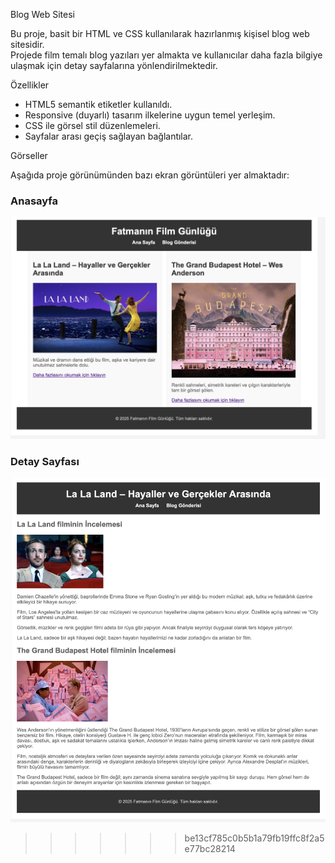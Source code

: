 Blog Web Sitesi

Bu proje, basit bir HTML ve CSS kullanılarak hazırlanmış kişisel blog web sitesidir.  
Projede film temalı blog yazıları yer almakta ve kullanıcılar daha fazla bilgiye ulaşmak için detay sayfalarına yönlendirilmektedir.

 Özellikler

- HTML5 semantik etiketler kullanıldı.
- Responsive (duyarlı) tasarım ilkelerine uygun temel yerleşim.
- CSS ile görsel stil düzenlemeleri.
- Sayfalar arası geçiş sağlayan bağlantılar.

 Görseller

Aşağıda proje görünümünden bazı ekran görüntüleri yer almaktadır:

### Anasayfa
![Anasayfa](git1.png)

### Detay Sayfası
![Detay Sayfası](git2.png)
>>>>>>> be13cf785c0b5b1a79fb19ffc8f2a5e77bc28214
